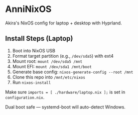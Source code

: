 
# AnniNixOS

Akira's NixOS config for laptop + desktop with Hyprland.

## Install Steps (Laptop)

1. Boot into NixOS USB
2. Format target partition (e.g., `/dev/sda5`) with ext4
3. Mount root: `mount /dev/sda5 /mnt`
4. Mount EFI: `mount /dev/sda1 /mnt/boot`
5. Generate base config: `nixos-generate-config --root /mnt`
6. Clone this repo into `/mnt/etc/nixos`
7. Run `nixos-install`

Make sure `imports = [ ./hardware/laptop.nix ];` is set in `configuration.nix`.

Dual boot safe — systemd-boot will auto-detect Windows.
